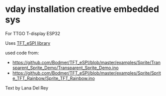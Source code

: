 # vday installation creative embedded sys

For TTGO T-display ESP32

Uses [TFT_eSPI library](https://github.com/Bodmer/TFT_eSPI/tree/master)
 
used code from: 
- https://github.com/Bodmer/TFT_eSPI/blob/master/examples/Sprite/Transparent_Sprite_Demo/Transparent_Sprite_Demo.ino
- https://github.com/Bodmer/TFT_eSPI/blob/master/examples/Sprite/Sprite_TFT_Rainbow/Sprite_TFT_Rainbow.ino

Text by Lana Del Rey
